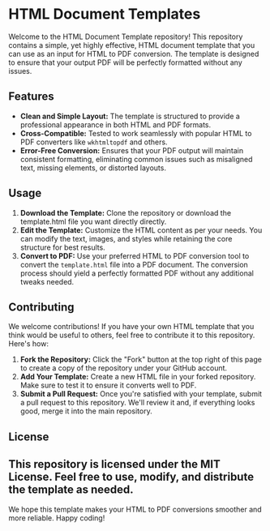 # HTML Document Templates
Welcome to the HTML Document Template repository! This repository contains a simple, yet highly effective, HTML document template that you can use as an input for HTML to PDF conversion. The template is designed to ensure that your output PDF will be perfectly formatted without any issues.
## Features
- **Clean and Simple Layout:** The template is structured to provide a professional appearance in both HTML and PDF formats.
- **Cross-Compatible:** Tested to work seamlessly with popular HTML to PDF converters like `wkhtmltopdf` and others.
- **Error-Free Conversion:** Ensures that your PDF output will maintain consistent formatting, eliminating common issues such as misaligned text, missing elements, or distorted layouts.
## Usage
1. **Download the Template:** Clone the repository or download the template.html file you want directly directly.
2. **Edit the Template:** Customize the HTML content as per your needs. You can modify the text, images, and styles while retaining the core structure for best results.
3. **Convert to PDF:** Use your preferred HTML to PDF conversion tool to convert the `template.html` file into a PDF document. The conversion process should yield a perfectly formatted PDF without any additional tweaks needed.
## Contributing
We welcome contributions! If you have your own HTML template that you think would be useful to others, feel free to contribute it to this repository. Here's how:
1. **Fork the Repository:** Click the "Fork" button at the top right of this page to create a copy of the repository under your GitHub account.
2. **Add Your Template:** Create a new HTML file in your forked repository. Make sure to test it to ensure it converts well to PDF.
3. **Submit a Pull Request:** Once you're satisfied with your template, submit a pull request to this repository. We'll review it and, if everything looks good, merge it into the main repository.
## License
This repository is licensed under the MIT License. Feel free to use, modify, and distribute the template as needed.
---
We hope this template makes your HTML to PDF conversions smoother and more reliable. Happy coding!

